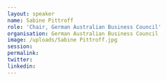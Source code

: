 ```yaml
---
layout: speaker
name: Sabine Pittroff
role: 'Chair, German Australian Business Council'
organisation: German Australian Business Council
image: /uploads/Sabine Pittroff.jpg
session:
permalink:
twitter:
linkedin:
---
```



